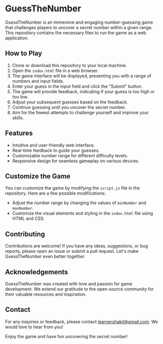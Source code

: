 # GuessTheNumber

GuessTheNumber is an immersive and engaging number-guessing game that challenges players to uncover a secret number within a given range. This repository contains the necessary files to run the game as a web application.

## How to Play

1. Clone or download this repository to your local machine.
2. Open the `index.html` file in a web browser.
3. The game interface will be displayed, presenting you with a range of numbers and input fields.
4. Enter your guess in the input field and click the "Submit" button.
5. The game will provide feedback, indicating if your guess is too high or too low.
6. Adjust your subsequent guesses based on the feedback.
7. Continue guessing until you uncover the secret number.
8. Aim for the fewest attempts to challenge yourself and improve your skills.

## Features

- Intuitive and user-friendly web interface.
- Real-time feedback to guide your guesses.
- Customizable number range for different difficulty levels.
- Responsive design for seamless gameplay on various devices.

## Customize the Game

You can customize the game by modifying the `script.js` file in the repository. Here are a few possible modifications:

- Adjust the number range by changing the values of `minNumber` and `maxNumber`.
- Customize the visual elements and styling in the `index.html` file using HTML and CSS.

## Contributing

Contributions are welcome! If you have any ideas, suggestions, or bug reports, please open an issue or submit a pull request. Let's make GuessTheNumber even better together.

## Acknowledgements

GuessTheNumber was created with love and passion for game development. We extend our gratitude to the open-source community for their valuable resources and inspiration.

## Contact

For any inquiries or feedback, please contact [learnershakil@gmail.com](mailto:learnershakil@gmail.com). We would love to hear from you!

Enjoy the game and have fun uncovering the secret number!
